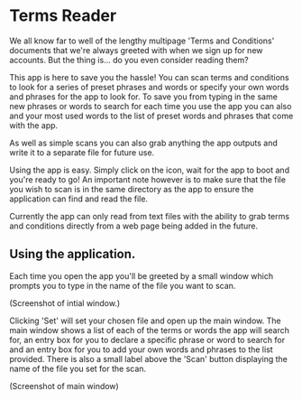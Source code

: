# Terms Reader

We all know far to well of the lengthy multipage 'Terms and Conditions' documents
that we're always greeted with when we sign up for new accounts. But the thing is... do you even consider reading them?

This app is here to save you the hassle! You can scan terms and conditions to look for a series of preset phrases and words or specify your own words and phrases for the app to look for. To save you from typing in the same new phrases or words to search for each time you use the app you can also and your most used words to the list of preset words and phrases that come with the app. 

As well as simple scans you can also grab anything the app outputs and write it to a separate file for future use.

Using the app is easy. Simply click on the icon, wait for the app to boot and you're ready to go!
An important note however is to make sure that the file you wish to scan is in the same directory as the app to ensure 
the application can find and read the file.

Currently the app can only read from text files with the ability to grab terms and conditions directly from a web page being
added in the future.

Using the application.
-----------------------


Each time you open the app you'll be greeted by a small window which prompts you to type in the name of the file you want to scan.

(Screenshot of intial window.)

Clicking 'Set' will set your chosen file and open up the main window. The main window shows a list of each of the terms or words the app will search for, an entry box for you to declare a specific phrase or word to search for and an entry box for you to add your own words and phrases to the list provided. There is also a small label above the 'Scan' button displaying the name of the file you set for the scan.

(Screenshot of main window)





